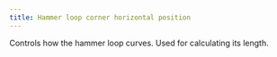 ```yaml
---
title: Hammer loop corner horizontal position
---
```


Controls how the hammer loop curves. Used for calculating its length.
